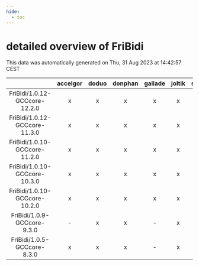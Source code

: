 ```yaml
---
hide:
  - toc
---
```


detailed overview of FriBidi
============================


This data was automatically generated on Thu, 31 Aug 2023 at 14:42:57 CEST  

| |accelgor|doduo|donphan|gallade|joltik|skitty|swalot|victini|
| :---: | :---: | :---: | :---: | :---: | :---: | :---: | :---: | :---: |
|FriBidi/1.0.12-GCCcore-12.2.0|x|x|x|x|x|x|x|x|
|FriBidi/1.0.12-GCCcore-11.3.0|x|x|x|x|x|x|x|x|
|FriBidi/1.0.10-GCCcore-11.2.0|x|x|x|x|x|x|x|x|
|FriBidi/1.0.10-GCCcore-10.3.0|x|x|x|x|x|x|x|x|
|FriBidi/1.0.10-GCCcore-10.2.0|x|x|x|x|x|x|x|x|
|FriBidi/1.0.9-GCCcore-9.3.0|-|x|x|-|x|x|x|x|
|FriBidi/1.0.5-GCCcore-8.3.0|x|x|x|-|x|x|x|x|
